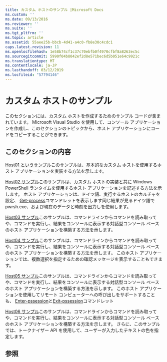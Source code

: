 ```yaml
---
title: カスタム ホストのサンプル |Microsoft Docs
ms.custom: ''
ms.date: 09/13/2016
ms.reviewer: ''
ms.suite: ''
ms.tgt_pltfrm: ''
ms.topic: article
ms.assetid: 55aee25b-bbcb-4d41-a4c0-fb8e30c4cdc1
caps.latest.revision: 11
ms.openlocfilehash: 1e58b74cf1c37c70ebfb0f4970cfbf8a8263ec5c
ms.sourcegitcommit: 5990f04b8042ef2d8e571bec6d5b051e64c9921c
ms.translationtype: MT
ms.contentlocale: ja-JP
ms.lasthandoff: 03/12/2019
ms.locfileid: "57794146"
---
```

# <a name="custom-host-samples"></a>カスタム ホストのサンプル

このセクションには、カスタム ホストを作成するためのサンプル コードが含まれています。 Microsoft Visual Studio を使用して、コンソール アプリケーションを作成し、このセクションのトピックから、ホスト アプリケーションにコードをコピーすることができます。

## <a name="in-this-section"></a>このセクションの内容

 [Host01 というサンプル](./host01-sample.md)このサンプルは、基本的なカスタム ホストを使用するホスト アプリケーションを実装する方法を示します。

 [Host02 サンプル](./host02-sample.md)このサンプルは、カスタム ホストの実装と共に Windows PowerShell ランタイムを使用するホスト アプリケーションを記述する方法を示します。 ホスト アプリケーションは、ドイツ語、実行するホストのカルチャを設定、 [Get-process](/powershell/module/Microsoft.PowerShell.Management/Get-Process)コマンドレットを表示します同じ結果が見るドイツ語で pwrsh.exe、および現在のデータと時刻を出力しを使用します。

 [Host03 サンプル](./host03-sample.md)このサンプルは、コマンドラインからコマンドを読み取ってや、コマンドを実行し、結果をコンソールに表示する対話型コンソール ベースのホスト アプリケーションを構築する方法を示します。

 [Host04 サンプル](./host04-sample.md)このサンプルは、コマンドラインからコマンドを読み取ってや、コマンドを実行し、結果をコンソールに表示する対話型コンソール ベースのホスト アプリケーションを構築する方法を示します。 このホスト アプリケーションでは、複数選択を指定するための確認メッセージを表示することもできます。

 [Host05 サンプル](./host05-sample.md)このサンプルは、コマンドラインからコマンドを読み取ってや、コマンドを実行し、結果をコンソールに表示する対話型コンソール ベースのホスト アプリケーションを構築する方法を示します。 このホスト アプリケーションを使用してリモート コンピューターへの呼び出しをサポートすることも、 [Enter-pssession](/powershell/module/Microsoft.PowerShell.Core/Enter-PSSession)と[Exit-pssession](/powershell/module/Microsoft.PowerShell.Core/Exit-PSSession)コマンドレット

 [Host06 サンプル](./host06-sample.md)このサンプルは、コマンドラインからコマンドを読み取ってや、コマンドを実行し、結果をコンソールに表示する対話型コンソール ベースのホスト アプリケーションを構築する方法を示します。 さらに、このサンプルでは、トークナイザー API を使用して、ユーザーが入力したテキストの色を指定します。

## <a name="see-also"></a>参照
